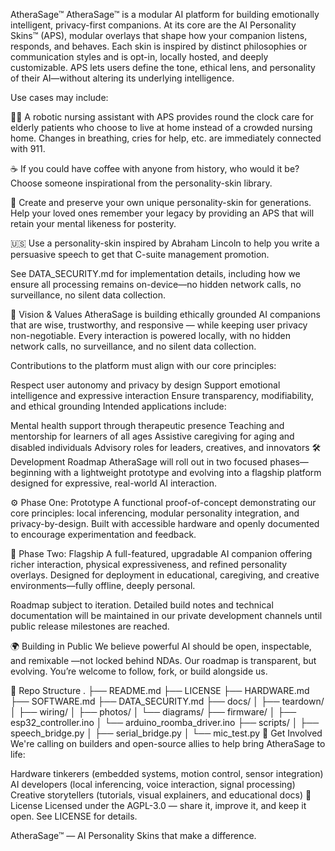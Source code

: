 AtheraSage™
AtheraSage™ is a modular AI platform for building emotionally intelligent, privacy-first companions. At its core are the AI Personality Skins™ (APS), modular overlays that shape how your companion listens, responds, and behaves. Each skin is inspired by distinct philosophies or communication styles and is opt-in, locally hosted, and deeply customizable. APS lets users define the tone, ethical lens, and personality of their AI—without altering its underlying intelligence.

Use cases may include:

👩‍⚕️️ A robotic nursing assistant with APS provides round the clock care for elderly patients who choose to live at home instead of a crowded nursing home. Changes in breathing, cries for help, etc. are immediately connected with 911.

☕️ If you could have coffee with anyone from history, who would it be? Choose someone inspirational from the personality-skin library.

🧠️ Create and preserve your own unique personality-skin for generations. Help your loved ones remember your legacy by providing an APS that will retain your mental likeness for posterity.

🇺🇸️ Use a personality-skin inspired by Abraham Lincoln to help you write a persuasive speech to get that C-suite management promotion.

See DATA_SECURITY.md for implementation details, including how we ensure all processing remains on-device—no hidden network calls, no surveillance, no silent data collection.

🎯 Vision & Values
AtheraSage is building ethically grounded AI companions that are wise, trustworthy, and responsive — while keeping user privacy non-negotiable. Every interaction is powered locally, with no hidden network calls, no surveillance, and no silent data collection.

Contributions to the platform must align with our core principles:

Respect user autonomy and privacy by design
Support emotional intelligence and expressive interaction
Ensure transparency, modifiability, and ethical grounding
Intended applications include:

Mental health support through therapeutic presence
Teaching and mentorship for learners of all ages
Assistive caregiving for aging and disabled individuals
Advisory roles for leaders, creatives, and innovators
🛠️ Development Roadmap
AtheraSage will roll out in two focused phases—beginning with a lightweight prototype and evolving into a flagship platform designed for expressive, real-world AI interaction.

⚙️ Phase One: Prototype
A functional proof-of-concept demonstrating our core principles: local inferencing, modular personality integration, and privacy-by-design. Built with accessible hardware and openly documented to encourage experimentation and feedback.

🚀 Phase Two: Flagship
A full-featured, upgradable AI companion offering richer interaction, physical expressiveness, and refined personality overlays. Designed for deployment in educational, caregiving, and creative environments—fully offline, deeply personal.

Roadmap subject to iteration. Detailed build notes and technical documentation will be maintained in our private development channels until public release milestones are reached.

🌍 Building in Public
We believe powerful AI should be open, inspectable, and remixable —not locked behind NDAs. Our roadmap is transparent, but evolving. You’re welcome to follow, fork, or build alongside us.

📁 Repo Structure
.
├── README.md
├── LICENSE
├── HARDWARE.md
├── SOFTWARE.md
├── DATA_SECURITY.md
├── docs/
│   ├── teardown/
│   ├── wiring/
│   ├── photos/
│   └── diagrams/
├── firmware/
│   ├── esp32_controller.ino
│   └── arduino_roomba_driver.ino
├── scripts/
│   ├── speech_bridge.py
│   ├── serial_bridge.py
│   └── mic_test.py
🤝 Get Involved
We're calling on builders and open-source allies to help bring AtheraSage to life:

Hardware tinkerers (embedded systems, motion control, sensor integration)
AI developers (local inferencing, voice interaction, signal processing)
Creative storytellers (tutorials, visual explainers, and educational docs)
📄 License
Licensed under the AGPL-3.0 — share it, improve it, and keep it open.
See LICENSE for details.

AtheraSage™ — AI Personality Skins that make a difference.
